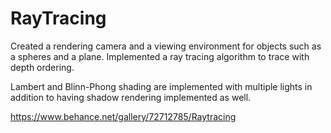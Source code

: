 # RayTracing
Created a rendering camera and a viewing environment for objects such as a spheres and a plane. Implemented a ray tracing algorithm to trace with depth ordering.  

 Lambert and Blinn-Phong shading are implemented with multiple lights in addition to having shadow rendering implemented as well. 


https://www.behance.net/gallery/72712785/Raytracing
